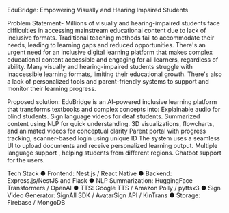 EduBridge: Empowering Visually and Hearing Impaired Students

Problem Statement-
Millions of visually and hearing-impaired students face difficulties in accessing mainstream educational content due to lack of inclusive formats. Traditional teaching methods fail to accommodate their needs, leading to learning gaps and reduced opportunities. There's an urgent need for an inclusive digital learning platform that makes complex educational content accessible and engaging for all learners, regardless of ability. Many visually and hearing-impaired students struggle with inaccessible learning formats, limiting their educational growth.  There's also a lack of personalized tools and parent-friendly systems to support and monitor their learning progress.

Proposed solution:
EduBridge is an AI-powered inclusive learning platform that transforms textbooks and complex concepts into:
Explainable audio for blind students.
Sign language videos for deaf students.
Summarized content using NLP for quick understanding.
3D visualizations, flowcharts, and animated videos for conceptual clarity
Parent portal with progress tracking, scanner-based login using unique ID
The system uses a seamless UI to upload documents and receive personalized learning output.
Multiple language support , helping students from different regions.
Chatbot support for the users.

Tech Stack
●	Frontend: Nest.js / React Native
●	Backend: Express.js/NestJS and Flask
●	NLP Summarization: HuggingFace Transformers / OpenAI
●	TTS: Google TTS / Amazon Polly / pyttsx3
●	Sign Video Generator: SignAll SDK / AvatarSign API / KinTrans
●	Storage: Firebase / MongoDB


